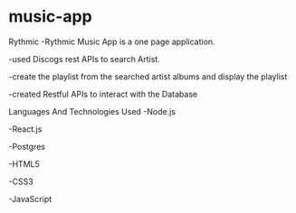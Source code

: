 # music-app
Rythmic
-Rythmic Music App is a one page application.

-used Discogs rest APIs to search Artist.

-create the playlist from the searched artist albums and display the playlist

-created Restful APIs to interact with the Database

Languages And Technologies Used
-Node.js

-React.js

-Postgres

-HTML5

-CSS3

-JavaScript
